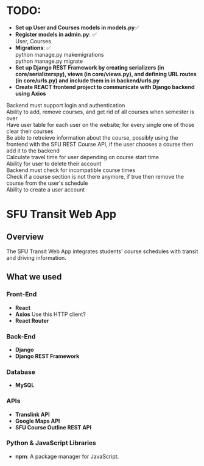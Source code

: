# TODO: 
- **Set up User and Courses models in models.py**✅  
- **Register models in admin.py**: ✅  
User, Courses  
- **Migrations**:  ✅  
python manage.py makemigrations  
python manage.py migrate  
- **Set up Django REST Framework by creating serializers (in core/serializerspy), views (in core/views.py), and defining URL routes (in core/urls.py) and include them in in backend/urls.py**  
- **Create REACT frontend project to communicate with Django backend using Axios**  

Backend must support login and authentication  
Ability to add, remove courses, and get rid of all courses when semester is over  
Have user table for each user on the website; for every single one of those clear their courses  
Be able to retreieve information about the course, possibly using the frontend with the SFU REST Course API, if the user chooses a course then add it to the backend  
Calculate travel time for user depending on course start time  
Ability for user to delete their account  
Backend must check for incompatible course times  
Check if a course section is not there anymore, if true then remove the course from the user's schedule  
Ability to create a user account  


# SFU Transit Web App

## Overview

The SFU Transit Web App integrates students' course schedules with transit and driving information.
## What we used

### Front-End

- **React**
- **Axios** Use this HTTP client?
- **React Router**

### Back-End

- **Django**
- **Django REST Framework**

### Database

- **MySQL**

### APIs

- **Translink API**
- **Google Maps API**
- **SFU Course Outline REST API**

### Python & JavaScript Libraries

- **npm**: A package manager for JavaScript.

